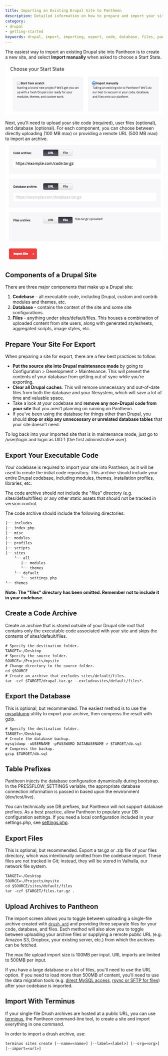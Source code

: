 ```yaml
---
title: Importing an Existing Drupal Site to Pantheon
description: Detailed information on how to prepare and import your site to Pantheon.
category:
- drupal
- getting-started
keywords: drupal, import, importing, export, code, database, files, pantheon
---
```

The easiest way to import an existing Drupal site into Pantheon is to create a new site, and select **Import manually** when asked to choose a Start State.

![](/source/docs/assets/images/desk_images/213957.png)  

Next, you'll need to upload your site code (required), user files (optional), and database (optional). For each component, you can choose between directly uploading (100 MB max) or providing a remote URL (500 MB max) to import an archive.  
 ![](/source/docs/assets/images/desk_images/213971.png)​​

## Components of a Drupal Site

There are three major components that make up a Drupal site:

1. **Codebase** - all executable code, including Drupal, custom and contrib modules and themes, etc.
2. **Database** - contains the content of the site and some site configurations.
3. **Files** - anything under sites/default/files. This houses a combination of uploaded content from site users, along with generated stylesheets, aggregated scripts, image styles, etc.

## Prepare Your Site For Export

When preparing a site for export, there are a few best practices to follow:

* **Put the source site into Drupal maintenance mode** by going to Configuration > Development > Maintenance. This will prevent the contents of your database from getting out of sync while you’re exporting.
* **Clear all Drupal caches**. This will remove unnecessary and out-of-date files from both the database and your filesystem, which will save a lot of time and valuable space.
* Take a look at your codebase and **remove any non-Drupal code from your site** that you aren’t planning on running on Pantheon.
* If you’ve been using the database for things other than Drupal, you should **drop or skip any unnecessary or unrelated database tables** that your site doesn’t need.

To log back into your imported site that is in maintenance mode, just go to /user/login and login as UID 1 (the first administrative user).

## Export Your Executable Code

Your codebase is required to import your site into Pantheon, as it will be used to create the initial code repository. This archive should include your entire Drupal codebase, including modules, themes, installation profiles, libraries, etc.  

The code archive should not include the "files" directory (e.g. sites/default/files) or any other static assets that should not be tracked in version control.

The code archive should include the following directories:

    ├── includes
    ├── index.php
    ├── misc
    ├── modules
    ├── profiles
    ├── scripts
    ├── sites
        └── all
           ├── modules
           └── themes
        └── default
           └── settings.php
    └── themes

**Note: The "files" directory has been omitted. Remember not to include it in your codebase.**

## Create a Code Archive

Create an archive that is stored outside of your Drupal site root that contains only the executable code associated with your site and skips the contents of sites/default/files.

    # Specify the destination folder.
    TARGET=~/Desktop
    # Specify the source folder.
    SOURCE=~/Projects/mysite
    # Change directory to the source folder.
    cd $SOURCE
    # Create an archive that excludes sites/default/files.
    tar -czf $TARGET/drupal.tar.gz --exclude=sites/default/files*.

## Export the Database

This is optional, but recommended. The easiest method is to use the [mysqldump](http://dev.mysql.com/doc/refman/5.5/en/mysqldump.html) utility to export your archive, then compress the result with gzip.

    # Specify the destination folder.
    TARGET=~/Desktop
    # Create the database backup.
    mysqldump -uUSERNAME -pPASSWORD DATABASENAME > $TARGET/db.sql
    # Compress the backup.
    gzip $TARGET/db.sql

## Table Prefixes

Pantheon injects the database configuration dynamically during bootstrap. In the PRESSFLOW\_SETTINGS variable, the appropriate database connection information is passed in based upon the environment (dev/test/live).

You can technically use DB prefixes, but Pantheon will not support database prefixes. As a best practice, allow Pantheon to populate your DB configuration settings. If you need a local configuration included in your settings.php, see [settings.php](/docs/articles/drupal/configuring-settings-php#LocalDatabaseConfigurationforDevelopment).


## Export Files

This is optional, but recommended. Export a tar.gz or .zip file of your files directory, which was intentionally omitted from the codebase import. These files are not tracked in Git; instead, they will be stored in Valhalla, our network file system.

    TARGET=~/Desktop
    SOURCE=~/Projects/mysite
    cd $SOURCE/sites/default/files
    tar -czf $TARGET/files.tar.gz .

## Upload Archives to Pantheon

The import screen allows you to toggle between uploading a single-file archive created with [`drush ard`](http://drushcommands.com/drush-6x/archive/archive-dump) and providing three separate files for your code, database, and files. Each method will also alow you to toggle between uploading your archive files or supplying a remote _public_ URL (e.g. Amazon S3, Dropbox, your existing server, etc.) from which the archives can be fetched.  

The max file upload import size is 100MB per input. URL imports are limited to 500MB per input.

If you have a large database or a lot of files, you'll need to use the URL option. If you need to load more than 500MB of content, you'll need to use the data migration tools (e.g. [direct MySQL access](/docs/articles/local/accessing-mysql-databases), [rsync or SFTP for files](/docs/articles/local/rsync-and-sftp)) after your codebase is imported.

## Import With Terminus

If your single-file Drush archives are hosted at a public URL, you can use [terminus](https://github.com/pantheon-systems/cli), the Pantheon command-line tool, to create a site and import everything in one command.

In order to import a drush archive, use:
```
terminus sites create [--name=<name>] [--label=<label>] [--org=<org>] [--import=<url>]
```
